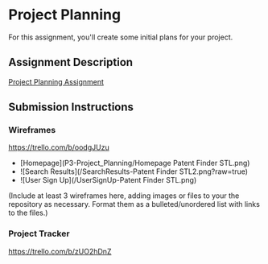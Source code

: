 # Project Planning
For this assignment, you'll create some initial plans for your project.

## Assignment Description
[Project Planning Assignment](https://education.launchcode.org/liftoff/assignments/planning/)

## Submission Instructions

### Wireframes
https://trello.com/b/oodgJUzu

* [Homepage](P3-Project_Planning/Homepage Patent Finder STL.png)
* ![Search Results](/SearchResults-Patent Finder STL2.png?raw=true)
* ![User Sign Up](/UserSignUp-Patent Finder STL.png)



(Include at least 3 wireframes here, adding images or files to your the repository as necessary. Format them as a bulleted/unordered list with links to the files.)

### Project Tracker

https://trello.com/b/zUO2hDnZ

